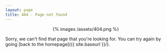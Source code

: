 ```yaml
---
layout: page
title: 404 - Page not found
---
```

<center>
    {% images /assets/404.png %}
</center>

Sorry, we can't find that page that you're looking for. You can try again by going [back to the homepage]({{ site.baseurl }}/).
